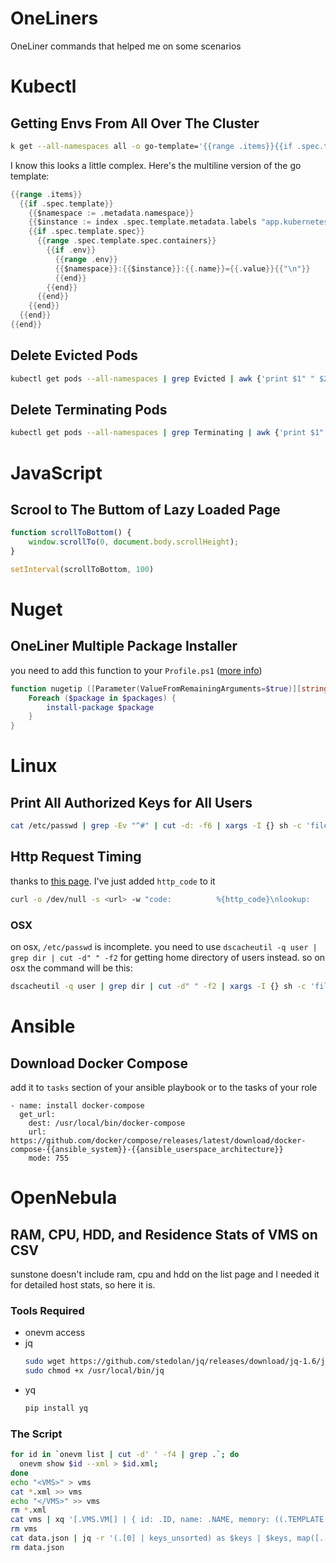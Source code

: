 # OneLiners
 OneLiner commands that helped me on some scenarios


# Kubectl

## Getting Envs From All Over The Cluster

```bash
k get --all-namespaces all -o go-template='{{range .items}}{{if .spec.template}}{{$namespace := .metadata.namespace}}{{$instance := index .spec.template.metadata.labels "app.kubernetes.io/instance"}}{{if .spec.template.spec}}{{range .spec.template.spec.containers}}{{if .env}}{{range .env}}{{$namespace}}:{{$instance}}:{{.name}}={{.value}}{{"\n"}}{{end}}{{end}}{{end}}{{end}}{{end}}{{end}}' | sort | uniq > k8s.env
```

I know this looks a little complex. Here's the multiline version of the go template:

```go
{{range .items}}
  {{if .spec.template}}
    {{$namespace := .metadata.namespace}}
    {{$instance := index .spec.template.metadata.labels "app.kubernetes.io/instance"}}
    {{if .spec.template.spec}}
      {{range .spec.template.spec.containers}}
        {{if .env}}
          {{range .env}}
          {{$namespace}}:{{$instance}}:{{.name}}={{.value}}{{"\n"}}
          {{end}}
        {{end}}
      {{end}}
    {{end}}
  {{end}}
{{end}}
```

## Delete Evicted Pods

```bash
kubectl get pods --all-namespaces | grep Evicted | awk {'print $1" " $2'} | while read ln; do kubectl delete pod -n $ln; done
```

## Delete Terminating Pods

```bash
kubectl get pods --all-namespaces | grep Terminating | awk {'print $1" " $2'} | while read ln; do kubectl delete pod --grace-period=0 --force -n $ln; done
```

# JavaScript

## Scrool to The Buttom of Lazy Loaded Page

```js
function scrollToBottom() {
    window.scrollTo(0, document.body.scrollHeight);
}

setInterval(scrollToBottom, 100)
```

# Nuget

## OneLiner Multiple Package Installer

you need to add this function to your `Profile.ps1` ([more info](https://docs.microsoft.com/en-us/powershell/module/microsoft.powershell.core/about/about_profiles))

```powershell
function nugetip ([Parameter(ValueFromRemainingArguments=$true)][string[]]$packages) {
    Foreach ($package in $packages) {
        install-package $package
    }
}
```

# Linux

## Print All Authorized Keys for All Users

```bash
cat /etc/passwd | grep -Ev "^#" | cut -d: -f6 | xargs -I {} sh -c 'file={}/.ssh/authorized_keys; if [ -f $file ]; then echo -n {} && echo ":" && cat $file | grep . && echo; fi'
```

## Http Request Timing

thanks to [this page](https://netbeez.net/blog/http-transaction-timing-breakdown-with-curl/). I've just added `http_code` to it

```bash
curl -o /dev/null -s <url> -w "code:          %{http_code}\nlookup:        %{time_namelookup}\nconnect:       %{time_connect}\nappconnect:    %{time_appconnect}\npretransfer:   %{time_pretransfer}\nredirect:      %{time_redirect}\nstarttransfer: %{time_starttransfer}\ntotal:         %{time_total}\n------------------------------\n"
```

### OSX

on osx, `/etc/passwd` is incomplete. you need to use `dscacheutil -q user | grep dir | cut -d" " -f2` for getting home directory of users instead. so on osx the command will be this:


```bash
dscacheutil -q user | grep dir | cut -d" " -f2 | xargs -I {} sh -c 'file={}/.ssh/authorized_keys; if [ -f $file ]; then printf {} && echo ":" && cat $file | grep . && echo; fi'
```

# Ansible

## Download Docker Compose

add it to `tasks` section of your ansible playbook or to the tasks of your role

```ansible
- name: install docker-compose
  get_url:
    dest: /usr/local/bin/docker-compose
    url: https://github.com/docker/compose/releases/latest/download/docker-compose-{{ansible_system}}-{{ansible_userspace_architecture}}
    mode: 755
```

# OpenNebula

## RAM, CPU, HDD, and Residence Stats of VMS on CSV

sunstone doesn't include ram, cpu and hdd on the list page and I needed it for detailed host stats, so here it is. 

### Tools Required

- onevm access
- jq
  ```bash
  sudo wget https://github.com/stedolan/jq/releases/download/jq-1.6/jq-linux64 -O /usr/local/bin/jq
  sudo chmod +x /usr/local/bin/jq
  ```
- yq
  ```bash
  pip install yq
  ```

### The Script

```bash
for id in `onevm list | cut -d' ' -f4 | grep .`; do 
  onevm show $id --xml > $id.xml; 
done
echo "<VMS>" > vms
cat *.xml >> vms
echo "</VMS>" >> vms
rm *.xml
cat vms | xq '[.VMS.VM[] | { id: .ID, name: .NAME, memory: ((.TEMPLATE.MEMORY | tonumber) / 1024), cpu: (.TEMPLATE.CPU | tonumber), disk: ((.TEMPLATE.DISK.SIZE | tonumber) / 1024), hostname: (.HISTORY_RECORDS.HISTORY | if type != "array" then [.] else . end | .[0]).HOSTNAME}]' > data.json
rm vms
cat data.json | jq -r '(.[0] | keys_unsorted) as $keys | $keys, map([.[ $keys[] ]])[] | @csv' > data.csv
rm data.json
```
